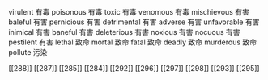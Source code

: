 




virulent 有毒
poisonous 有毒
toxic 有毒
venomous 有毒
mischievous 有害
baleful 有害
pernicious 有害
detrimental 有害
adverse 有害
unfavorable 有害
inimical 有害
baneful 有害
deleterious 有害
noxious 有害
nocuous 有害
pestilent 有害
lethal 致命
mortal 致命
fatal 致命
deadly 致命
murderous 致命
pollute 污染

[[288]]
[[287]]
[[285]]
[[284]]
[[292]]
[[296]]
[[297]]
[[298]]
[[293]]
[[295]]